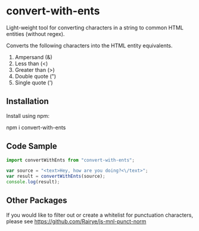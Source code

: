 # convert-with-ents
Light-weight tool for converting characters in a string to common HTML entities (without regex).

Converts the following characters into the HTML entity equivalents.

1. Ampersand (&)
2. Less than (<)
3. Greater than (>)
4. Double quote (")
5. Single quote (')

## Installation

Install using npm:

npm i convert-with-ents


## Code Sample

```javascript
import convertWithEnts from "convert-with-ents";

var source = "<text>Hey, how are you doing?<\/text>";
var result = convertWithEnts(source);
console.log(result);
```

## Other Packages

If you would like to filter out or create a whitelist for punctuation characters, please see https://github.com/Rairye/js-mnl-punct-norm
